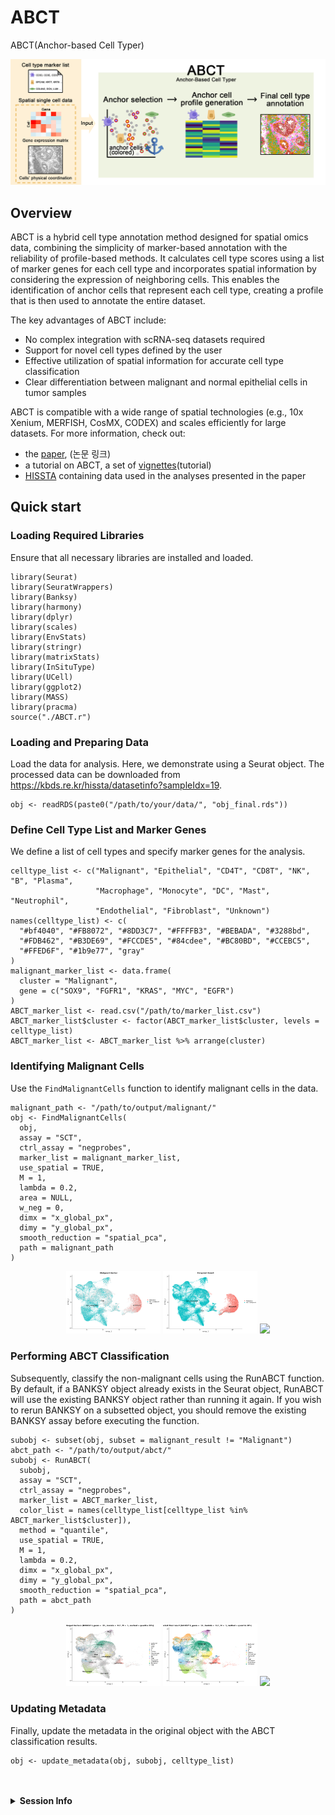 # ABCT
ABCT(Anchor-based Cell Typer)

![Graphical Abstract](images/graphical_abstract.png)


## Overview

ABCT is a hybrid cell type annotation method designed for spatial omics data, combining the simplicity of marker-based annotation with the reliability of profile-based methods. It calculates cell type scores using a list of marker genes for each cell type and incorporates spatial information by considering the expression of neighboring cells. This enables the identification of anchor cells that represent each cell type, creating a profile that is then used to annotate the entire dataset.

The key advantages of ABCT include:

- No complex integration with scRNA-seq datasets required
- Support for novel cell types defined by the user
- Effective utilization of spatial information for accurate cell type classification
- Clear differentiation between malignant and normal epithelial cells in tumor samples

ABCT is compatible with a wide range of spatial technologies (e.g., 10x Xenium, MERFISH, CosMX, CODEX) and scales efficiently for large datasets. For more information, check out:

- the [paper](), (논문 링크)
- a tutorial on ABCT, a set of [vignettes]()(tutorial)
- [HISSTA](https://kbds.re.kr/hissta/) containing data used in the analyses presented in the paper





## Quick start
### Loading Required Libraries
Ensure that all necessary libraries are installed and loaded.

```{r libraries}
library(Seurat)
library(SeuratWrappers)
library(Banksy)
library(harmony)
library(dplyr)
library(scales)
library(EnvStats)
library(stringr)
library(matrixStats)
library(InSituType)
library(UCell)
library(ggplot2)
library(MASS)
library(pracma)
source("./ABCT.r")
```

### Loading and Preparing Data
Load the data for analysis. Here, we demonstrate using a Seurat object. The processed data can be downloaded from https://kbds.re.kr/hissta/datasetinfo?sampleIdx=19.
```{r load-data}
obj <- readRDS(paste0("/path/to/your/data/", "obj_final.rds"))
```

### Define Cell Type List and Marker Genes
We define a list of cell types and specify marker genes for the analysis.
```{r cell-types}
celltype_list <- c("Malignant", "Epithelial", "CD4T", "CD8T", "NK", "B", "Plasma",
                   "Macrophage", "Monocyte", "DC", "Mast", "Neutrophil", 
                   "Endothelial", "Fibroblast", "Unknown")
names(celltype_list) <- c(
  "#bf4040", "#FB8072", "#8DD3C7", "#FFFFB3", "#BEBADA", "#3288bd", 
  "#FDB462", "#B3DE69", "#FCCDE5", "#84cdee", "#BC80BD", "#CCEBC5", 
  "#FFED6F", "#1b9e77", "gray"
)
malignant_marker_list <- data.frame(
  cluster = "Malignant",
  gene = c("SOX9", "FGFR1", "KRAS", "MYC", "EGFR")
)
ABCT_marker_list <- read.csv("/path/to/marker_list.csv")
ABCT_marker_list$cluster <- factor(ABCT_marker_list$cluster, levels = celltype_list)
ABCT_marker_list <- ABCT_marker_list %>% arrange(cluster)
```

### Identifying Malignant Cells
Use the `FindMalignantCells` function to identify malignant cells in the data.
```{r find-malignant}
malignant_path <- "/path/to/output/malignant/"
obj <- FindMalignantCells(
  obj,
  assay = "SCT",
  ctrl_assay = "negprobes",
  marker_list = malignant_marker_list,
  use_spatial = TRUE,
  M = 1,
  lambda = 0.2,
  area = NULL,
  w_neg = 0,
  dimx = "x_global_px",
  dimy = "y_global_px",
  smooth_reduction = "spatial_pca",
  path = malignant_path
)
```
<p align="center">
  <img src="images/1_malignant_anchor.png" width="30%" />
  <img src="images/1_malignant_dim.png" width="30%" />
  <img src="images/1_malignant_image.png" width="30%" />
</p>



### Performing ABCT Classification
Subsequently, classify the non-malignant cells using the RunABCT function. By default, if a BANKSY object already exists in the Seurat object, RunABCT will use the existing BANKSY object rather than running it again. If you wish to rerun BANKSY on a subsetted object, you should remove the existing BANKSY assay before executing the function.
```{r run-abct}
subobj <- subset(obj, subset = malignant_result != "Malignant")
abct_path <- "/path/to/output/abct/"
subobj <- RunABCT(
  subobj,
  assay = "SCT",
  ctrl_assay = "negprobes",
  marker_list = ABCT_marker_list,
  color_list = names(celltype_list[celltype_list %in% ABCT_marker_list$cluster]),
  method = "quantile",
  use_spatial = TRUE,
  M = 1,
  lambda = 0.2,
  dimx = "x_global_px",
  dimy = "y_global_px",
  smooth_reduction = "spatial_pca",
  path = abct_path
)
```
<p align="center">
  <img src="images/2_abct_anchor.png" width="30%" />
  <img src="images/2_abct_dim.png" width="30%" />
  <img src="images/2_abct_image.png" width="30%" />
</p>



### Updating Metadata
Finally, update the metadata in the original object with the ABCT classification results.
```{r update-metadata}
obj <- update_metadata(obj, subobj, celltype_list)
```

<br>
<br>
<details>
<summary><strong>Session Info</strong></summary>
  
```r
sessionInfo()
#> R version 4.3.2 (2023-10-31)
#> Platform: x86_64-conda-linux-gnu (64-bit)
#> Running under: Rocky Linux 8.10 (Green Obsidian)
#> 
#> Matrix products: default
#> 
#> locale:
#>  [1] LC_CTYPE=en_US.UTF-8       LC_NUMERIC=C              
#>  [3] LC_TIME=ko_KR.UTF-8        LC_COLLATE=en_US.UTF-8    
#>  [5] LC_MONETARY=ko_KR.UTF-8    LC_MESSAGES=en_US.UTF-8   
#>  [7] LC_PAPER=ko_KR.UTF-8       LC_NAME=C                 
#>  [9] LC_ADDRESS=C               LC_TELEPHONE=C            
#> [11] LC_MEASUREMENT=ko_KR.UTF-8 LC_IDENTIFICATION=C       
#> 
#> time zone: Asia/Seoul
#> tzcode source: system (glibc)
#> 
#> attached base packages:
#> [1] stats     graphics  grDevices utils     datasets  methods   base     
#> 
#> other attached packages:
#>  [1] pracma_2.4.4         MASS_7.3-60          ggplot2_3.5.1       
#>  [4] UCell_2.6.2          InSituType_2.0       matrixStats_1.3.0   
#>  [7] stringr_1.5.1        EnvStats_2.8.1       scales_1.3.0        
#> [10] dplyr_1.1.4          harmony_1.2.0        Rcpp_1.0.12         
#> [13] Banksy_0.99.13       SeuratWrappers_0.3.5 Seurat_5.0.1        
#> [16] SeuratObject_5.0.1   sp_2.1-4            
#> 
#> loaded via a namespace (and not attached):
#>   [1] RcppHungarian_0.3           RcppAnnoy_0.0.22           
#>   [3] splines_4.3.2               later_1.3.2                
#>   [5] bitops_1.0-7                tibble_3.2.1               
#>   [7] R.oo_1.26.0                 polyclip_1.10-6            
#>   [9] fastDummies_1.7.3           lifecycle_1.0.4            
#>  [11] aricode_1.0.3               globals_0.16.3             
#>  [13] lattice_0.22-6              SnowballC_0.7.1            
#>  [15] magrittr_2.0.3              plotly_4.10.4.9000         
#>  [17] sass_0.4.9                  rmarkdown_2.27             
#>  [19] jquerylib_0.1.4             yaml_2.3.8                 
#>  [21] remotes_2.5.0               httpuv_1.6.15              
#>  [23] sctransform_0.4.1           askpass_1.2.0              
#>  [25] spam_2.10-0                 spatstat.sparse_3.0-3      
#>  [27] reticulate_1.37.0           cowplot_1.1.3              
#>  [29] pbapply_1.7-2               RColorBrewer_1.1-3         
#>  [31] abind_1.4-5                 zlibbioc_1.48.0            
#>  [33] Rtsne_0.17                  GenomicRanges_1.54.1       
#>  [35] purrr_1.0.2                 R.utils_2.12.3             
#>  [37] BiocGenerics_0.48.1         RCurl_1.98-1.14            
#>  [39] GenomeInfoDbData_1.2.11     IRanges_2.36.0             
#>  [41] S4Vectors_0.40.2            ggrepel_0.9.5              
#>  [43] irlba_2.3.5.1               listenv_0.9.1              
#>  [45] spatstat.utils_3.1-0        umap_0.2.10.0              
#>  [47] goftest_1.2-3               RSpectra_0.16-1            
#>  [49] spatstat.random_3.2-3       fitdistrplus_1.1-11        
#>  [51] parallelly_1.37.1           leiden_0.4.3.1             
#>  [53] codetools_0.2-20            DelayedArray_0.28.0        
#>  [55] tidyselect_1.2.1            farver_2.1.2               
#>  [57] stats4_4.3.2                spatstat.explore_3.2-7     
#>  [59] jsonlite_1.8.8              BiocNeighbors_1.20.0       
#>  [61] progressr_0.14.0            ggridges_0.5.6             
#>  [63] survival_3.6-4              systemfonts_1.1.0          
#>  [65] dbscan_1.2-0                tools_4.3.2                
#>  [67] ragg_1.3.2                  ica_1.0-3                  
#>  [69] glue_1.7.0                  gridExtra_2.3              
#>  [71] SparseArray_1.2.2           xfun_0.44                  
#>  [73] MatrixGenerics_1.14.0       GenomeInfoDb_1.38.1        
#>  [75] withr_3.0.0                 BiocManager_1.30.23        
#>  [77] fastmap_1.2.0               fansi_1.0.6                
#>  [79] openssl_2.2.0               digest_0.6.35              
#>  [81] rsvd_1.0.5                  R6_2.5.1                   
#>  [83] mime_0.12                   textshaping_0.3.7          
#>  [85] colorspace_2.1-0            scattermore_1.2            
#>  [87] sccore_1.0.5                tensor_1.5                 
#>  [89] spatstat.data_3.0-4         R.methodsS3_1.8.2          
#>  [91] utf8_1.2.4                  tidyr_1.3.1                
#>  [93] generics_0.1.3              data.table_1.15.4          
#>  [95] httr_1.4.7                  htmlwidgets_1.6.4          
#>  [97] S4Arrays_1.2.0              uwot_0.2.2                 
#>  [99] pkgconfig_2.0.3             gtable_0.3.5               
#> [101] lmtest_0.9-40               SingleCellExperiment_1.24.0
#> [103] XVector_0.42.0              htmltools_0.5.8.1          
#> [105] dotCall64_1.1-1             Biobase_2.62.0             
#> [107] png_0.1-8                   SpatialExperiment_1.12.0   
#> [109] knitr_1.46                  reshape2_1.4.4             
#> [111] rjson_0.2.21                nlme_3.1-164               
#> [113] cachem_1.1.0                zoo_1.8-12                 
#> [115] KernSmooth_2.23-24          parallel_4.3.2             
#> [117] miniUI_0.1.1.1              pillar_1.9.0               
#> [119] grid_4.3.2                  vctrs_0.6.5                
#> [121] RANN_2.6.1                  lsa_0.73.3                 
#> [123] promises_1.3.0              xtable_1.8-4               
#> [125] cluster_2.1.6               evaluate_0.23              
#> [127] magick_2.8.3                cli_3.6.2                  
#> [129] compiler_4.3.2              rlang_1.1.3                
#> [131] crayon_1.5.2                future.apply_1.11.2        
#> [133] labeling_0.4.3              mclust_6.1.1               
#> [135] plyr_1.8.9                  stringi_1.8.4              
#> [137] BiocParallel_1.36.0         viridisLite_0.4.2          
#> [139] deldir_2.0-4                munsell_0.5.1              
#> [141] lazyeval_0.2.2              spatstat.geom_3.2-9        
#> [143] Matrix_1.6-5                RcppHNSW_0.6.0             
#> [145] patchwork_1.2.0             future_1.33.2              
#> [147] shiny_1.8.1.1               highr_0.10                 
#> [149] SummarizedExperiment_1.32.0 ROCR_1.0-11                
#> [151] leidenAlg_1.1.3             igraph_2.0.3               
#> [153] bslib_0.7.0
```
</details>
<br>
<br>


